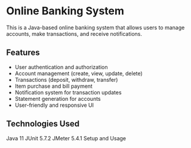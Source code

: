 # Online Banking System
This is a Java-based online banking system that allows users to manage accounts, make transactions, and receive notifications.

## Features
- User authentication and authorization
- Account management (create, view, update, delete)
- Transactions (deposit, withdraw, transfer)
- Item purchase and bill payment
- Notification system for transaction updates
- Statement generation for accounts
- User-friendly and responsive UI

## Technologies Used
Java 11
JUnit 5.7.2
JMeter 5.4.1
Setup and Usage

